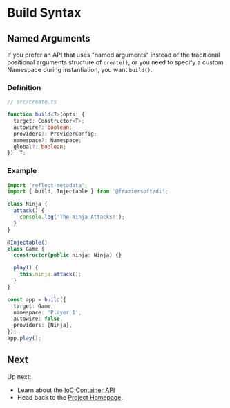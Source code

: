 # Build Syntax

## Named Arguments

If you prefer an API that uses "named arguments" instead of the traditional
positional arguments structure of `create()`, or you need to specify a custom
Namespace during instantiation, you want `build()`.

### Definition

```ts
// src/create.ts

function build<T>(opts: {
  target: Constructor<T>;
  autowire?: boolean;
  providers?: ProviderConfig;
  namespace?: Namespace;
  global?: boolean;
}): T;
```

### Example

```ts
import 'reflect-metadata';
import { build, Injectable } from '@fraziersoft/di';

class Ninja {
  attack() {
    console.log('The Ninja Attacks!');
  }
}

@Injectable()
class Game {
  constructor(public ninja: Ninja) {}

  play() {
    this.ninja.attack();
  }
}

const app = build({
  target: Game,
  namespace: 'Player 1',
  autowire: false,
  providers: [Ninja],
});
app.play();
```

## Next

Up next:

- Learn about the [IoC Container API](/docs/ioc-container.md)
- Head back to the [Project Homepage](https://github.com/Frazier-Software/di/).
